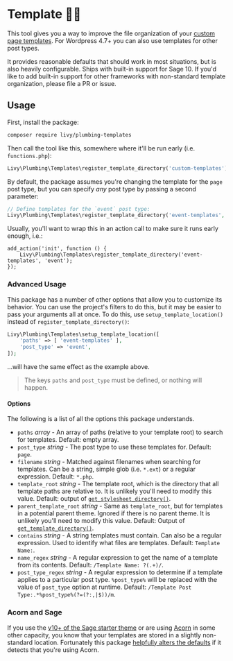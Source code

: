 # Template 👩‍🔧

This tool gives you a way to improve the file organization of your [custom page templates](https://developer.wordpress.org/themes/template-files-section/page-template-files/#creating-custom-page-templates-for-global-use). For Wordpress 4.7+ you can also use templates for other post types.

It provides reasonable defaults that should work in most situations, but is also heavily configurable. Ships with built-in support for Sage 10. If you'd like to add built-in support for other frameworks with non-standard template organization, please file a PR or issue.

## Usage

First, install the package:

```bash
composer require livy/plumbing-templates
```

Then call the tool like this, somewhere where it'll be run early (i.e. `functions.php`):

```php
Livy\Plumbing\Templates\register_template_directory('custom-templates');
```

By default, the package assumes you're changing the template for the `page` post type, but you can specify _any_ post type by passing a second parameter:

```php
// Define templates for the `event` post type:
Livy\Plumbing\Templates\register_template_directory('event-templates', 'event');
```

Usually, you'll want to wrap this in an action call to make sure it runs early enough, i.e.:

```
add_action('init', function () {
    Livy\Plumbing\Templates\register_template_directory('event-templates', 'event');
});
```

### Advanced Usage

This package has a number of other options that allow you to customize its behavior. You can use the project's filters to do this, but it may be easier to pass your arguments all at once. To do this, use `setup_template_location()` instead of `register_template_directory()`:

```php
Livy\Plumbing\Templates\setup_template_location([
    'paths' => [ 'event-templates' ],
    'post_type' => 'event',
]);
```
...will have the same effect as the example above.

> The keys `paths` and `post_type` must be defined, or nothing will happen.

#### Options

The following is a list of all the options this package understands.

- `paths` _array_ - An array of paths (relative to your template root) to search for templates. Default: empty array.
- `post_type` _string_ - The post type to use these templates for. Default: `page`.
- `filename` _string_ - Matched against filenames when searching for templates. Can be a string, simple glob (i.e. `*.ext`) or a regular expression. Default: `*.php`.
- `template_root` _string_ - The template root, which is the directory that all template paths are relative to. It is unlikely you'll need to modify this value. Default: output of [`get_stylesheet_directory()`](https://developer.wordpress.org/reference/functions/get_stylesheet_directory/).
- `parent_template_root` _string_ - Same as `template_root`, but for templates in a potential parent theme. Ignored if there is no parent theme. It is unlikely you'll need to modify this value. Default: Output of [`get_template_directory()`](https://developer.wordpress.org/reference/functions/get_template_directory()/).
- `contains` _string_ - A string templates must contain. Can also be a regular expression. Used to identify what files are templates. Default: `Template Name:`.
- `name_regex` _string_ - A regular expression to get the name of a template from its contents. Default: `/Template Name: ?(.+)/`.
- `post_type_regex` _string_ - A regular expression to determine if a template applies to a particular post type. `%post_type%` will be replaced with the value of `post_type` option at runtime. Default: `/Template Post Type:.*%post_type%(?=(?:,|$))/m`.

### Acorn and Sage

If you use the [v10+ of the Sage starter theme](https://github.com/roots/sage) or are using [Acorn](https://github.com/roots/acorn) in some other capacity, you know that your templates are stored in a slightly non-standard location. Fortunately this package [helpfully alters the defaults](https://github.com/alwaysblank/plumbing-templates/blob/46ba4b3bd4db640d3d1ad063e74d8dadf84878cf/src/filters.php#L11-L16) if it detects that you're using Acorn.
